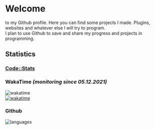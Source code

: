 # Welcome 
to my Github profile. Here you can find some projects I made. Plugins, websites and whatever else I will try to program.  
I plan to use Github to save and share my progress and projects in programming.
## Statistics
### [Code::Stats](https://codestats.net/users/Funty)
### WakaTime *(monitoring since 05.12.2021)*
![wakatime](https://github-readme-stats-dun-chi.vercel.app/api/wakatime/?username=Funty&hide_title=true&bg_color=0d1117&text_color=f0f6fc&hide_border=false)  
[![wakatime](https://wakatime.com/badge/user/6dcad35f-5e14-44f1-8e50-62062cfd7011.svg)](https://wakatime.com/@6dcad35f-5e14-44f1-8e50-62062cfd7011)  
### Github
![languages](https://github-readme-stats-dun-chi.vercel.app/api/top-langs/?username=FuntyGithub&layout=compact&hide_title=false&bg_color=0d1117&text_color=f0f6fc&hide_border=false)
